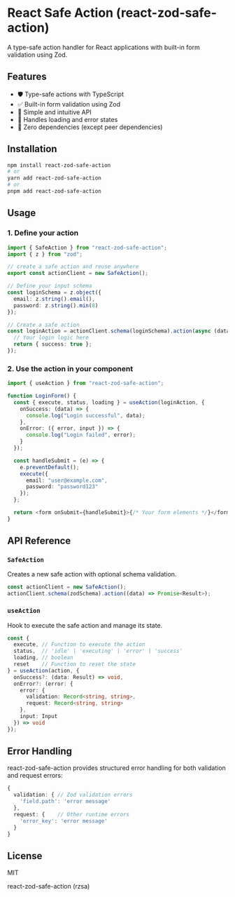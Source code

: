 # React Safe Action (react-zod-safe-action)

A type-safe action handler for React applications with built-in form validation using Zod.

## Features

- 🛡️ Type-safe actions with TypeScript
- ✅ Built-in form validation using Zod
- 🎯 Simple and intuitive API
- 🔄 Handles loading and error states
- 💪 Zero dependencies (except peer dependencies)

## Installation

```bash
npm install react-zod-safe-action
# or
yarn add react-zod-safe-action
# or
pnpm add react-zod-safe-action
```

## Usage

### 1. Define your action

```typescript
import { SafeAction } from "react-zod-safe-action";
import { z } from "zod";

// create a safe action and reuse anywhere
export const actionClient = new SafeAction();

// Define your input schema
const loginSchema = z.object({
  email: z.string().email(),
  password: z.string().min(8)
});

// Create a safe action
const loginAction = actionClient.schema(loginSchema).action(async (data) => {
  // Your login logic here
  return { success: true };
});
```

### 2. Use the action in your component

```typescript
import { useAction } from "react-zod-safe-action";

function LoginForm() {
  const { execute, status, loading } = useAction(loginAction, {
    onSuccess: (data) => {
      console.log("Login successful", data);
    },
    onError: ({ error, input }) => {
      console.log("Login failed", error);
    }
  });

  const handleSubmit = (e) => {
    e.preventDefault();
    execute({
      email: "user@example.com",
      password: "password123"
    });
  };

  return <form onSubmit={handleSubmit}>{/* Your form elements */}</form>;
}
```

## API Reference

### `SafeAction`

Creates a new safe action with optional schema validation.

```typescript
const actionClient = new SafeAction();
actionClient.schema(zodSchema).action((data) => Promise<Result>);
```

### `useAction`

Hook to execute the safe action and manage its state.

```typescript
const {
  execute, // Function to execute the action
  status,  // 'idle' | 'executing' | 'error' | 'success'
  loading, // boolean
  reset    // Function to reset the state
} = useAction(action, {
  onSuccess?: (data: Result) => void,
  onError?: (error: {
    error: {
      validation: Record<string, string>,
      request: Record<string, string>
    },
    input: Input
  }) => void
});
```

## Error Handling

react-zod-safe-action provides structured error handling for both validation and request errors:

```typescript
{
  validation: { // Zod validation errors
    'field.path': 'error message'
  },
  request: {    // Other runtime errors
    'error_key': 'error message'
  }
}
```

## License

MIT

react-zod-safe-action (rzsa)
